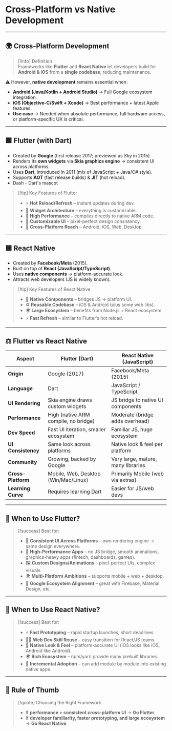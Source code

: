 # Cross-Platform vs Native Development

---

## 🌍 Cross-Platform Development
> [!info] Definition  
> Frameworks like **Flutter** and **React Native** let developers build for **Android & iOS** from a **single codebase**, reducing maintenance.

⚠️ However, **native development** remains essential when:  
- **Android (Java/Kotlin + Android Studio)** → Full Google ecosystem integration.  
- **iOS (Objective-C/Swift + Xcode)** → Best performance + latest Apple features.  
- **Use case** → Needed when absolute performance, full hardware access, or platform-specific UX is critical.  

---

## 🟦 Flutter (with Dart)
- Created by **Google** (first release 2017; previewed as *Sky* in 2015).  
- Renders its **own widgets** via **Skia graphics engine** → consistent UI across platforms.  
- Uses **Dart**, introduced in 2011 (mix of JavaScript + Java/C# style).  
- Supports **AOT** (fast release builds) & **JIT** (hot reload).  
- Dash - Dart's mascot

> [!tip] Key Features of Flutter  
> - ⚡ **Hot Reload/Refresh** – instant updates during dev.  
> - 🧩 **Widget Architecture** – everything is customizable.  
> - 🚀 **High Performance** – compiles directly to native ARM code.  
> - 🎨 **Customizable UI** – pixel-perfect design consistency.  
> - 📱 **Cross-Platform Reach** – Android, iOS, Web, Desktop.  

---

## 🟨 React Native
- Created by **Facebook/Meta** (2015).  
- Built on top of **React (JavaScript/TypeScript)**.  
- Uses **native components** → platform-accurate look.  
- Attracts web developers (JS is widely known).  

> [!tip] Key Features of React Native  
> - 📱 **Native Components** – bridges JS → platform UI.  
> - ♻️ **Reusable Codebase** – iOS & Android (plus some web libs).  
> - 🌍 **Large Ecosystem** – benefits from Node.js + React ecosystem.  
> - ⚡ **Fast Refresh** – similar to Flutter’s hot reload.  

---

## ⚖️ Flutter vs React Native

| Aspect | Flutter (Dart) | React Native (JavaScript) |
|--------|----------------|----------------------------|
| **Origin** | Google (2017) | Facebook/Meta (2015) |
| **Language** | Dart | JavaScript / TypeScript |
| **UI Rendering** | Skia engine draws custom widgets | JS bridge to native UI components |
| **Performance** | High (native ARM compile, no bridge) | Moderate (bridge adds overhead) |
| **Dev Speed** | Fast UI iteration, smaller ecosystem | Familiar JS, huge ecosystem |
| **UI Consistency** | Same look across platforms | Native look & feel per platform |
| **Community** | Growing, backed by Google | Very large, mature, many libraries |
| **Cross-Platform** | Mobile, Web, Desktop (Win/Mac/Linux) | Primarily Mobile (web via extras) |
| **Learning Curve** | Requires learning Dart | Easier for JS/web devs |

---

## 📌 When to Use Flutter?
> [!success] Best for:  
> - 🎨 **Consistent UI Across Platforms** – own rendering engine → same design everywhere.  
> - 🚀 **High-Performance Apps** – no JS bridge, smooth animations, graphics-heavy apps (fintech, dashboards, games).  
> - 🖼️ **Custom Designs/Animations** – pixel-perfect UIs, complex visuals.  
> - 🌍 **Multi-Platform Ambitions** – supports mobile + web + desktop.  
> - 🔗 **Google Ecosystem Alignment** – great with Firebase, Material Design, etc.  

---

## 📌 When to Use React Native?
> [!success] Best for:  
> - ⚡ **Fast Prototyping** – rapid startup launches, short deadlines.  
> - 👩‍💻 **Web Dev Skill Reuse** – easy transition for React/JS teams.  
> - 📱 **Native Look & Feel** – platform-accurate UI (iOS looks like iOS, Android like Android).  
> - 🌍 **Rich Ecosystem** – npm/yarn provide many prebuilt libraries.  
> - 🔄 **Incremental Adoption** – can add module by module into existing native apps.  

---

## 📝 Rule of Thumb
> [!quote] Choosing the Right Framework  
> - If **performance + consistent cross-platform UI** → **Go Flutter**.  
> - If **developer familiarity, faster prototyping, and large ecosystem** → **Go React Native**.  
